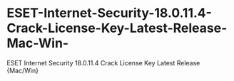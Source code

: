 # ESET-Internet-Security-18.0.11.4-Crack-License-Key-Latest-Release-Mac-Win-
ESET Internet Security 18.0.11.4 Crack License Key Latest Release {Mac/Win}
